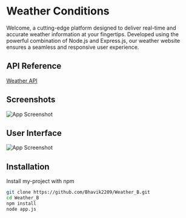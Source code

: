 
# Weather Conditions

Welcome, a cutting-edge platform designed to deliver real-time and accurate weather information at your fingertips. Developed using the powerful combination of Node.js and Express.js, our weather website ensures a seamless and responsive user experience.

## API Reference

[Weather API](https://openweathermap.org/api)




## Screenshots

![App Screenshot](https://raw.github.com/Bhavik2209/Weather_B/master/Screenshot.png)

## User Interface

![App Screenshot](https://raw.github.com/Bhavik2209/Weather_B/master/Screenshot2.png)



## Installation

Install my-project with npm

```bash
git clone https://github.com/Bhavik2209/Weather_B.git
cd Weather_B
npm install
node app.js
```
    